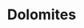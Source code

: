 ---
layout: photography
title:  "Dolomites"
region: "Italy"
year: 2022
id: dolomites
intro: "The Dolomites is a beautiful place in the summer. Alpine Meadows and rocky mountains covered in cloud made for a great week off work."
seo:
  title: "Travel Photography - Dolomites"
  description: "Photography from around the Italian Dolomites (South Tyrol) including Alpe di Suisi, Monte Pez, Seceda and Santa Maddalena."
  image:
    url: "Dolomiti-7610.jpg"
    alt: "Alpe di Suisi"
hero:
  url: "Dolomiti-7344.jpg"
  alt: "Peak of Cimon di Croda Liscia appearing through cloud"
  location: cadini-di-misurina
thumb:
  - url: "Dolomiti-7625.jpg"
    alt: "Alpe di Suisi"
  - url: "Dolomiti-8265.jpg"
    alt: "Stairway on Monte Pez mountain path"
---